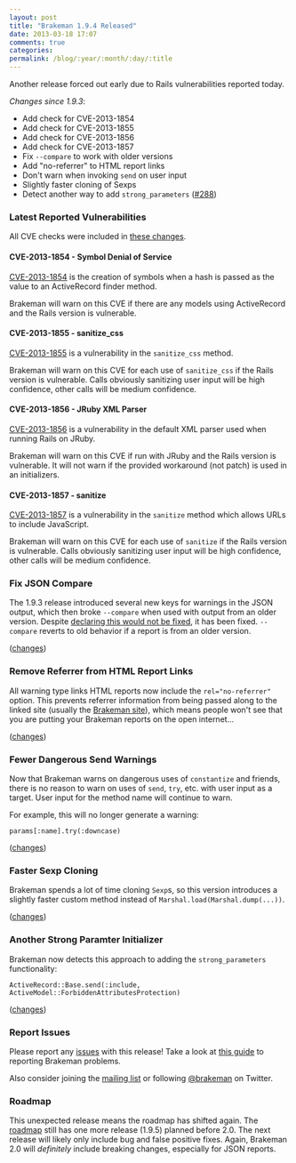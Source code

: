 ```yaml
---
layout: post
title: "Brakeman 1.9.4 Released"
date: 2013-03-18 17:07
comments: true
categories:
permalink: /blog/:year/:month/:day/:title
---
```


Another release forced out early due to Rails vulnerabilities reported today.

_Changes since 1.9.3_:

 * Add check for CVE-2013-1854
 * Add check for CVE-2013-1855
 * Add check for CVE-2013-1856
 * Add check for CVE-2013-1857
 * Fix `--compare` to work with older versions
 * Add "no-referrer" to HTML report links
 * Don't warn when invoking `send` on user input
 * Slightly faster cloning of Sexps
 * Detect another way to add `strong_parameters` ([#288](https://github.com/presidentbeef/brakeman/issues/288))

### Latest Reported Vulnerabilities

All CVE checks were included in [these changes](https://github.com/presidentbeef/brakeman/pull/290).

#### CVE-2013-1854 - Symbol Denial of Service

[CVE-2013-1854](https://groups.google.com/d/msg/rubyonrails-security/jgJ4cjjS8FE/BGbHRxnDRTIJ) is the creation of symbols when a hash is passed as the value to an ActiveRecord finder method.

Brakeman will warn on this CVE if there are any models using ActiveRecord and the Rails version is vulnerable.

#### CVE-2013-1855 - sanitize_css

[CVE-2013-1855](https://groups.google.com/d/msg/rubyonrails-security/4_QHo4BqnN8/_RrdfKk12I4J) is a vulnerability in the `sanitize_css` method.

Brakeman will warn on this CVE for each use of `sanitize_css` if the Rails version is vulnerable. Calls obviously sanitizing user input will be high confidence, other calls will be medium confidence.

#### CVE-2013-1856 - JRuby XML Parser

[CVE-2013-1856](https://groups.google.com/d/msg/rubyonrails-security/KZwsQbYsOiI/5kUV7dSCJGwJ) is a vulnerability in the default XML parser used when running Rails on JRuby.

Brakeman will warn on this CVE if run with JRuby and the Rails version is vulnerable. It will not warn if the provided workaround (not patch) is used in an initializers.

#### CVE-2013-1857 - sanitize

[CVE-2013-1857](https://groups.google.com/d/msg/rubyonrails-security/zAAU7vGTPvI/1vZDWXqBuXgJ) is a vulnerability in the `sanitize` method which allows URLs to include JavaScript.

Brakeman will warn on this CVE for each use of `sanitize` if the Rails version is vulnerable. Calls obviously sanitizing user input will be high confidence, other calls will be medium confidence.

### Fix JSON Compare

The 1.9.3 release introduced several new keys for warnings in the JSON output, which then broke `--compare` when used with output from an older version. Despite [declaring this would not be fixed](https://twitter.com/brakeman/status/307586866721460225), it has been fixed. `--compare` reverts to old behavior if a report is from an older version.

([changes](https://github.com/presidentbeef/brakeman/pull/284))

### Remove Referrer from HTML Report Links

All warning type links HTML reports now include the `rel="no-referrer"` option. This prevents referrer information from being passed along to the linked site (usually the [Brakeman site](http://brakemanscanner.org/)), which means people won't see that you are putting your Brakeman reports on the open internet...

([changes](https://github.com/presidentbeef/brakeman/pull/286))

### Fewer Dangerous Send Warnings

Now that Brakeman warns on dangerous uses of `constantize` and friends, there is no reason to warn on uses of `send`, `try`, etc. with user input as a target. User input for the method name will continue to warn.

For example, this will no longer generate a warning:

    params[:name].try(:downcase)

([changes](https://github.com/presidentbeef/brakeman/pull/285))

### Faster Sexp Cloning

Brakeman spends a lot of time cloning `Sexp`s, so this version introduces a slightly faster custom method instead of `Marshal.load(Marshal.dump(...))`.

([changes](https://github.com/presidentbeef/brakeman/pull/287))

### Another Strong Paramter Initializer

Brakeman now detects this approach to adding the `strong_parameters` functionality:

    ActiveRecord::Base.send(:include,  ActiveModel::ForbiddenAttributesProtection)

([changes](https://github.com/presidentbeef/brakeman/pull/289))

### Report Issues

Please report any [issues](https://github.com/presidentbeef/brakeman/issues) with this release! Take a look at [this guide](https://github.com/presidentbeef/brakeman/wiki/How-to-Report-a-Brakeman-Issue) to reporting Brakeman problems.

Also consider joining the [mailing list](http://brakemanscanner.org/contact/) or following [@brakeman](https://twitter.com/brakeman) on Twitter.

### Roadmap

This unexpected release means the roadmap has shifted again. The [roadmap](https://github.com/presidentbeef/brakeman/wiki/Roadmap) still has one more release (1.9.5) planned before 2.0. The next release will likely only include bug and false positive fixes. Again, Brakeman 2.0 will *definitely* include breaking changes, especially for JSON reports.

